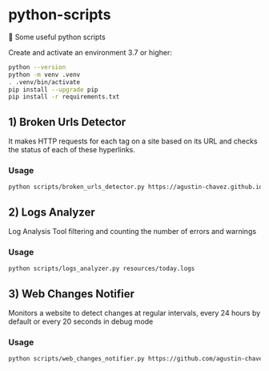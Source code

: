 # python-scripts
🐍 Some useful python scripts

Create and activate an environment 3.7 or higher:

```bash
python --version
python -m venv .venv
. .venv/bin/activate
pip install --upgrade pip
pip install -r requirements.txt
```

## 1) Broken Urls Detector

It makes HTTP requests for each <a> tag on a site based on its URL and checks the status of each of these hyperlinks.

### Usage
```bash
python scripts/broken_urls_detector.py https://agustin-chavez.github.io/ -verbose
```

## 2) Logs Analyzer

Log Analysis Tool filtering and counting the number of errors and warnings

### Usage
```bash
python scripts/logs_analyzer.py resources/today.logs
```

## 3) Web Changes Notifier

Monitors a website to detect changes at regular intervals, every 24 hours by default or every 20 seconds in debug mode

### Usage
```bash
python scripts/web_changes_notifier.py https://github.com/agustin-chavez -t 1
```
